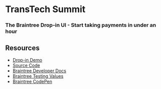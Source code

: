 <h1>TransTech Summit</h1>
<h3>The Braintree Drop-in UI - Start taking payments in under an hour</h3>

<h2>Resources</h2>
<ul>
  <li><a href="https://braintree.github.io/braintree-web-drop-in/">Drop-in Demo</a></li>
  <li><a href="https://braintree.github.io/braintree-web-drop-in/docs/current/module-braintree-web-drop-in.html#braintree-web-drop-in-examples">Source Code</a></li>
  <li><a href="https://developers.braintreepayments.com/">Braintree Developer Docs</a></li>
  <li><a href="https://developers.braintreepayments.com/reference/general/testing/python">Braintree Testing Values</a></li>
  <li><a href="https://codepen.io/braintree/">Braintree CodePen</a></li>
</ul>
